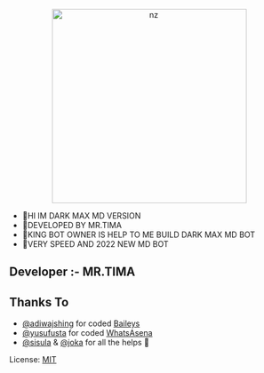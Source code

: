 <p align="center">
<img src="https://telegra.ph/file/18012f4de554fe83f26bc.jpg" alt="nz" width="350"/>
</p>

- 👋HI IM DARK MAX MD VERSION
- 👀DEVELOPED BY MR.TIMA
- 👏KING BOT OWNER IS HELP TO ME BUILD DARK MAX MD BOT
- 🍁VERY SPEED AND 2022 NEW MD BOT

## Developer :- MR.TIMA 

## Thanks To
* [@adiwajshing](https://github.com/adiwajshing/) for coded [Baileys](https://github.com/adiwajshing/Baileys) 
* [@yusufusta](https://github.com/yusufusta/) for coded [WhatsAsena](https://github.com/yusufusta/WhatsAsena) 
* [@sisula](https://github.com/sisula/) & [@joka](https://github.com/MrJoka-Thejaka/) for all the helps 🤝
 


License: [MIT](https://github.com/Gojo-Satoru/LICENSE)

